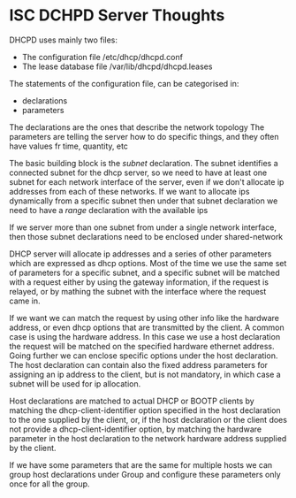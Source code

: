 # ISC DCHPD Server Thoughts


DHCPD uses mainly two files:

- The configuration file /etc/dhcp/dhcpd.conf
- The lease database file /var/lib/dhcpd/dhcpd.leases

The statements of the configuration file, can be categorised in:

- declarations
- parameters

The declarations are the ones that describe the network topology
The parameters are telling the server how to do specific things,
and they often have values fr time, quantity, etc

The basic building block is the *subnet* declaration.
The subnet identifies a connected subnet for the dhcp server, so we need to have at least one subnet
for each network interface of the server, even if we don't allocate ip addresses from each of these networks.
If we want to allocate ips dynamically from a specific subnet then under that subnet declaration we need
to have a *range* declaration with the available ips

If we server more than one subnet from under a single network interface, then those subnet declarations need
to be enclosed under shared-network

DHCP server will allocate ip addresses and a series of other parameters which are expressed as dhcp options.
Most of the time we use the same set of parameters for a specific subnet, and a specific subnet
will be matched with a request either by using the gateway information, if the request is relayed, or by
mathing the subnet with the interface where the request came in.

If we want we can match the request by using other info like the hardware address, or even dhcp options that 
are transmitted by the client.
A common case is using the hardware address. In this case we use a host declaration the request will be matched
on the specified hardware ethernet address. Going further we can enclose specific options under the host declaration.
The host declaration can contain also the fixed address parameters for assigning an ip address to the client,
but is not mandatory, in which case a subnet will be used for ip allocation.

Host declarations are matched to actual DHCP or BOOTP clients by matching the dhcp-client-identifier option specified in the host declaration to the one supplied by the client, or, if the host declaration or the client does not provide a dhcp-client-identifier option, by matching the hardware parameter in the host declaration to the network hardware address supplied by the client.

If we have some parameters that are the same for multiple hosts we can group host declarations under Group and
configure these parameters only once for all the group.







